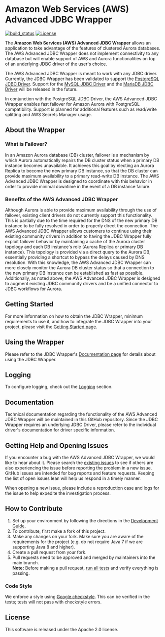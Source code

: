 # Amazon Web Services (AWS) Advanced JDBC Wrapper

[![build_status](https://github.com/awslabs/aws-advanced-jdbc-wrapper/actions/workflows/main.yml/badge.svg)](https://github.com/awslabs/aws-advanced-jdbc-wrapper/actions/workflows/main.yml)
[![License](https://img.shields.io/badge/License-Apache%202.0-blue.svg)](LICENSE)

The **Amazon Web Services (AWS) Advanced JDBC Wrapper** allows an application to take advantage of the features of clustered Aurora databases. The AWS Advanced JDBC Wrapper does not implement connectivity to any database but will enable support of AWS and Aurora functionalities on top of an underlying JDBC driver of the user's choice.

The AWS Advanced JDBC Wrapper is meant to work with any JDBC driver. Currently, the JDBC Wrapper has been validated to support the [PostgreSQL JDBC Driver](https://github.com/pgjdbc/pgjdbc). Support for the [MySQL JDBC Driver](https://github.com/mysql/mysql-connector-j) and the [MariaDB JDBC Driver](https://github.com/mariadb-corporation/mariadb-connector-j) will be released in the future.

In conjunction with the PostgreSQL JDBC Driver, the AWS Advanced JDBC Wrapper enables fast failover for Amazon Aurora with PostgreSQL compatibility. Support is planned for additional features such as read/write splitting and AWS Secrets Manager usage.

## About the Wrapper

### What is Failover?
In an Amazon Aurora database (DB) cluster, failover is a mechanism by which Aurora automatically repairs the DB cluster status when a primary DB instance becomes unavailable. It achieves this goal by electing an Aurora Replica to become the new primary DB instance, so that the DB cluster can provide maximum availability to a primary read-write DB instance. The AWS Advanced JDBC Wrapper is designed to coordinate with this behavior in order to provide minimal downtime in the event of a DB instance failure.

### Benefits of the AWS Advanced JDBC Wrapper
Although Aurora is able to provide maximum availability through the use of failover, existing client drivers do not currently support this functionality. This is partially due to the time required for the DNS of the new primary DB instance to be fully resolved in order to properly direct the connection. The AWS Advanced JDBC Wrapper allows customers to continue using their existing community drivers in addition to having the JDBC Wrapper fully exploit failover behavior by maintaining a cache of the Aurora cluster topology and each DB instance's role (Aurora Replica or primary DB instance). This topology is provided via a direct query to the Aurora DB, essentially providing a shortcut to bypass the delays caused by DNS resolution. With this knowledge, the AWS Advanced JDBC Wrapper can more closely monitor the Aurora DB cluster status so that a connection to the new primary DB instance can be established as fast as possible. Additionally, as noted above, the AWS Advanced JDBC Wrapper is designed to augment existing JDBC community drivers and be a unified connector to JDBC workflows for Aurora.

## Getting Started
For more information on how to obtain the JDBC Wrapper, minimum requirements to use it, and how to integrate the JDBC Wrapper into your project, please visit the [Getting Started page](./docs/GettingStarted.md).

## Using the Wrapper
Please refer to the JDBC Wrapper's [Documentation page](./docs/Documentation.md) for details about using the JDBC Wrapper. 

## Logging
To configure logging, check out the [Logging](./docs/using-the-jdbc-wrapper/UsingTheJdbcWrapper.md#logging) section.

## Documentation
Technical documentation regarding the functionality of the AWS Advanced JDBC Wrapper will be maintained in this GitHub repository. Since the JDBC Wrapper requires an underlying JDBC Driver, please refer to the individual driver's documentation for driver specific information.

## Getting Help and Opening Issues
If you encounter a bug with the AWS Advanced JDBC Wrapper, we would like to hear about it.
Please search the [existing issues](https://github.com/awslabs/aws-advanced-jdbc-wrapper/issues) to see if others are also experiencing the issue before reporting the problem in a new issue.
GitHub issues are intended for bug reports and feature requests. Keeping the list of open issues lean will help us respond in a timely manner.

When opening a new issue, please include a reproduction case and logs for the issue to help expedite the investigation process.

## How to Contribute
1. Set up your environment by following the directions in the [Development Guide](docs/development-guide/DevelopmentGuide.md).
2. To contribute, first make a fork of this project. 
3. Make any changes on your fork. Make sure you are aware of the requirements for the project (e.g. do not require Java 7 if we are supporting Java 8 and higher).
4. Create a pull request from your fork. 
5. Pull requests need to be approved and merged by maintainers into the main branch. <br />
**Note:** Before making a pull request, [run all tests](./docs/development-guide/DevelopmentGuide.md#running-the-tests) and verify everything is passing.

### Code Style
We enforce a style using [Google checkstyle](https://github.com/google/styleguide/blob/gh-pages/intellij-java-google-style.xml).
This can be verified in the tests; tests will not pass with checkstyle errors.

## License
This software is released under the Apache 2.0 license.
